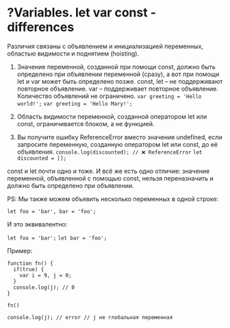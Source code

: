 # ?Variables. let var const - differences

Различия связаны с объявлением и инициализацией переменных, областью видимости и поднятием (hoisting).

1. Значение переменной, созданной при помощи const, должно быть определено при объявлении переменной (сразу), а вот при помощи let и var может быть определено позже.
const, let – не поддерживают повторное объявление. var – поддерживает повторное объявление. Количество объявлений не ограничено. 
```var greeting = 'Hello world!';```
```var greeting = 'Hello Mary!';```

2. Область видимости переменной, созданной оператором let или const, ограничивается блоком, а не функцией.

3. Вы получите ошибку ReferenceError вместо значения undefined, если запросите переменную, созданную оператором let или const, до её объявления.
```console.log(discounted); // ❌ ReferenceError```
```let discounted = [];```

const и let почти одно и тоже. И всё же есть одно отличие: значение переменной, объявленной с помощью const, нельзя переназначить и должно быть определено при объявлении.

PS: Мы также можем объявить несколько переменных в одной строке:

```let foo = 'bar', bar = 'foo';```

И это эквивалентно:

```let foo = 'bar';```
```let bar = 'foo';```

Пример:
~~~
function fn() {
  if(true) {
    var i = 9, j = 0;
  }
  console.log(j); // 0
}

fn()

console.log(j); // error // j не глобальная переменная
~~~
